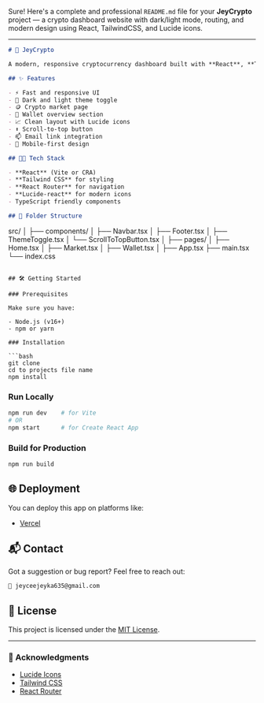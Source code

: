 Sure! Here's a complete and professional `README.md` file for your **JeyCrypto** project — a crypto dashboard website with dark/light mode, routing, and modern design using React, TailwindCSS, and Lucide icons.

---

```markdown
# 🚀 JeyCrypto

A modern, responsive cryptocurrency dashboard built with **React**, **TailwindCSS**, and **Lucide Icons**. JeyCrypto allows users to explore market trends, check wallet balances, and access essential crypto tools — all in a clean and user-friendly interface with dark/light mode support.

## ✨ Features

- ⚡ Fast and responsive UI
- 🌙 Dark and light theme toggle
- 🪙 Crypto market page
- 💼 Wallet overview section
- 📈 Clean layout with Lucide icons
- ⬆️ Scroll-to-top button
- 📫 Email link integration
- 📱 Mobile-first design

## 🧑‍💻 Tech Stack

- **React** (Vite or CRA)
- **Tailwind CSS** for styling
- **React Router** for navigation
- **Lucide-react** for modern icons
- TypeScript friendly components

## 📂 Folder Structure

```

src/
│
├── components/
│   ├── Navbar.tsx
│   ├── Footer.tsx
│   ├── ThemeToggle.tsx
│   └── ScrollToTopButton.tsx
│
├── pages/
│   ├── Home.tsx
│   ├── Market.tsx
│   ├── Wallet.tsx
│
├── App.tsx
├── main.tsx
└── index.css

````

## 🛠️ Getting Started

### Prerequisites

Make sure you have:

- Node.js (v16+)
- npm or yarn

### Installation

```bash
git clone 
cd to projects file name 
npm install
````

### Run Locally

```bash
npm run dev    # for Vite
# OR
npm start      # for Create React App
```

### Build for Production

```bash
npm run build
```

## 🌐 Deployment

You can deploy this app on platforms like:

* [Vercel](https://crypto-finale.vercel.app/)


## 📬 Contact

Got a suggestion or bug report? Feel free to reach out:

```txt
📧 jeyceejeyka635@gmail.com
```

## 📜 License

This project is licensed under the [MIT License](LICENSE).

---

### 👏 Acknowledgments

* [Lucide Icons](https://lucide.dev/)
* [Tailwind CSS](https://tailwindcss.com/)
* [React Router](https://reactrouter.com/)


